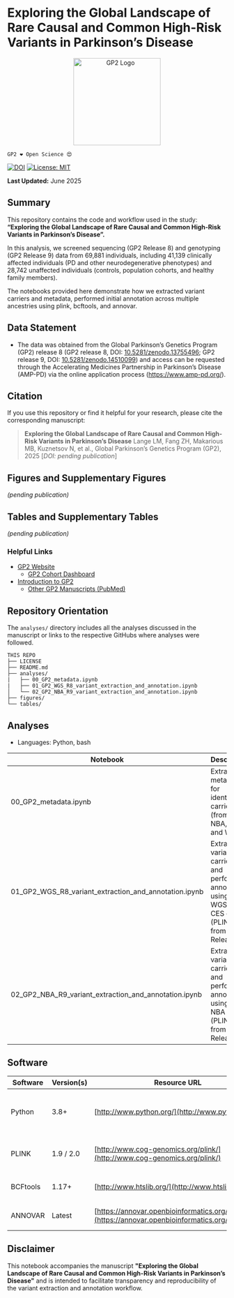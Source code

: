 # Exploring the Global Landscape of Rare Causal and Common High-Risk Variants in Parkinson’s Disease

<div align="center">
    <a href="https://gp2.org/">
    <img src="https://www.michaeljfox.org/sites/default/files/styles/grant_image_opportunity_detail/public/grant/GP2%20Logo.png?itok=OhZkYS-H" alt="GP2 Logo" width="200">
</a>
</div>


`GP2 ❤️ Open Science 😍`

[![DOI](https://zenodo.org/badge/DOI/10.5281/zenodo.15699225.svg)](https://doi.org/10.5281/zenodo.15699225)    [![License: MIT](https://img.shields.io/badge/License-MIT-yellow.svg)](https://opensource.org/licenses/MIT)


**Last Updated:** June 2025

## Summary
This repository contains the code and workflow used in the study:
**“Exploring the Global Landscape of Rare Causal and Common High-Risk Variants in Parkinson’s Disease”.**

In this analysis, we screened sequencing (GP2 Release 8) and genotyping (GP2 Release 9) data from 69,881 individuals, including 41,139 clinically affected individuals (PD and other neurodegenerative phenotypes) and 28,742 unaffected individuals (controls, population cohorts, and healthy family members).

The notebooks provided here demonstrate how we extracted variant carriers and metadata, performed initial annotation across multiple ancestries using plink, bcftools, and annovar.

## Data Statement
* The data was obtained from the Global Parkinson’s Genetics Program (GP2) release 8 (GP2 release 8, DOI: [10.5281/zenodo.13755496](https://doi.org/10.5281/zenodo.13755496); GP2 release 9, DOI: [10.5281/zenodo.14510099](https://doi.org/10.5281/zenodo.14510099)) and access can be requested through the Accelerating Medicines Partnership in Parkinson’s Disease (AMP-PD) via the online application process (https://www.amp-pd.org/).

## Citation
If you use this repository or find it helpful for your research, please cite the corresponding manuscript:

>**Exploring the Global Landscape of Rare Causal and Common High-Risk Variants in Parkinson’s Disease**
>Lange LM, Fang ZH, Makarious MB, Kuznetsov N, et al.,
>Global Parkinson’s Genetics Program (GP2), 2025
[*DOI: pending publication*]

## Figures and Supplementary Figures
*(pending publication)*

## Tables and Supplementary Tables
*(pending publication)*

### Helpful Links 
- [GP2 Website](https://gp2.org/)
    - [GP2 Cohort Dashboard](https://gp2.org/cohort-dashboard-advanced/)
- [Introduction to GP2](https://movementdisorders.onlinelibrary.wiley.com/doi/10.1002/mds.28494)
    - [Other GP2 Manuscripts (PubMed)](https://pubmed.ncbi.nlm.nih.gov/?term=%22global+parkinson%27s+genetics+program%22)

## Repository Orientation
The `analyses/` directory includes all the analyses discussed in the manuscript or links to the respective GitHubs where analyses were followed.
```
THIS REPO
├── LICENSE
├── README.md
├── analyses/
|   ├── 00_GP2_metadata.ipynb
|   ├── 01_GP2_WGS_R8_variant_extraction_and_annotation.ipynb
│   └── 02_GP2_NBA_R9_variant_extraction_and_annotation.ipynb
├── figures/
└── tables/
```

## Analyses

- Languages: Python, bash

| **Notebook**                   | **Description**                                                                                                                                                         |
| ------------------------------ | ----------------------------------------------------------------------------------------------------------------------------------------------------------------------- |
| 00_GP2_metadata.ipynb | Extract metadata for identified carriers (from GP2 NBA, CES and WGS) |
| 01_GP2_WGS_R8_variant_extraction_and_annotation.ipynb | Extract variant carriers and perform annotation using GP2 WGS and CES data (PLINK files from Release 8) |
| 02_GP2_NBA_R9_variant_extraction_and_annotation.ipynb | Extract variant carriers and perform annotation using GP2 NBA data (PLINK files from Release 9) |


## Software

| **Software** | **Version(s)** | **Resource URL** | **RRID** | **Notes** |
|--------------|----------------|------------------|----------|-----------|
| Python | 3.8+ | [http://www.python.org/](http://www.python.org/) | RRID:SCR_008394 | Used for downstream analysis and scripting. |
| PLINK | 1.9 / 2.0 | [http://www.cog-genomics.org/plink/](http://www.cog-genomics.org/plink/) | RRID:SCR_001757 | Used for variant filtering and extraction. |
| BCFtools | 1.17+ | [http://www.htslib.org/](http://www.htslib.org/) | RRID:SCR_005227 | Used for variant extraction. |
| ANNOVAR | Latest | [https://annovar.openbioinformatics.org/en/latest/](https://annovar.openbioinformatics.org/en/latest/) | RRID:SCR_012821 | Used for variant annotation. |

## Disclaimer
This notebook accompanies the manuscript **"Exploring the Global Landscape of Rare Causal and Common High-Risk Variants in Parkinson’s Disease"** and is intended to facilitate transparency and reproducibility of the variant extraction and annotation workflow.

